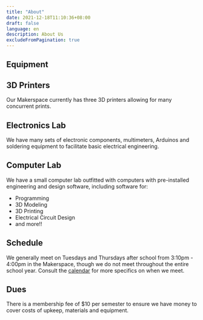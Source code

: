 ```yaml
---
title: "About"
date: 2021-12-18T11:10:36+08:00
draft: false
language: en
description: About Us
excludeFromPagination: true
---
```


<!-- @format -->

<section class="lg:pb-12">
  <div class="max-w-screen-xl px-1 mx-auto">
          <div class="my-4 p-4 rounded-2xl bg-gray-200 dark:bg-gray-700">
          <h1>Equipment</h1>
            <div class="my-4 p-4 mr-3 ml-3 rounded-2xl bg-gray-300 dark:bg-gray-600">
		    <h1>3D Printers</h1>
		    <p>Our Makerspace currently has three 3D printers allowing for many concurrent prints.</p>
            </div>
            <div class="my-4 p-4 mr-3 ml-3 rounded-2xl bg-gray-300 dark:bg-gray-600">
		    <h1>Electronics Lab</h1>
            <p>We have many sets of electronic components, multimeters, Arduinos and soldering equipment to facilitate basic electrical engineering.</p>
            </div>
            <div class="my-4 p-4 mr-3 ml-3 rounded-2xl bg-gray-300 dark:bg-gray-600">
		    <h1>Computer Lab</h1>
		    <p>We have a small computer lab outfitted with computers with pre-installed engineering and design software, including software for:</p>
		    <ul>
            <li>Programming</li>
            <li>3D Modeling</li>
            <li>3D Printing</li>
            <li>Electrical Circuit Design</li>
            <li>and more!!</li>
            </ul>
            </div>
          </div>
          <div class="my-4 p-4 rounded-2xl bg-gray-200 dark:bg-gray-700">
		    <h1>Schedule</h1>
            <div class="my-4 p-4 mr-3 ml-3 rounded-2xl bg-gray-300 dark:bg-gray-600">
			<p>We generally meet on Tuesdays and Thursdays after school from 3:10pm - 4:00pm in the Makerspace, though we do not meet throughout the entire school year. Consult the <a href="../calendar">calendar</a> for more specifics on when we meet.</p>
		    </div>
          </div>
          <div class="my-4 p-4 rounded-2xl bg-gray-200 dark:bg-gray-700">
		    <h1>Dues</h1>
            <div class="my-4 p-4 mr-3 ml-3 rounded-2xl bg-gray-300 dark:bg-gray-600">
			<p>There is a membership fee of $10 per semester to ensure we have money to cover costs of upkeep, materials and equipment.</p>
			</div>
          </div>
  </div>
</section>
